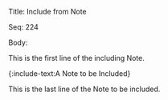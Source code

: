 Title:  Include from Note

Seq:    224

Body: 

This is the first line of the including Note. 

{:include-text:A Note to be Included}

This is the last line of the Note to be included.
